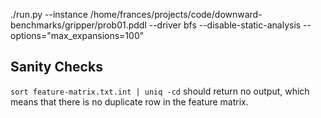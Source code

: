 

./run.py --instance /home/frances/projects/code/downward-benchmarks/gripper/prob01.pddl  --driver bfs --disable-static-analysis --options="max_expansions=100"




## Sanity Checks

`sort feature-matrix.txt.int | uniq -cd` should return no output, which means that there is no duplicate row in the
feature matrix.